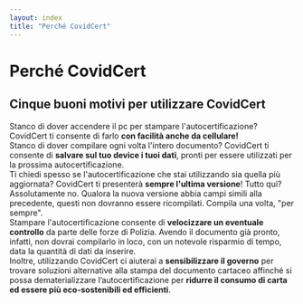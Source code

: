 ```yaml
---
layout: index
title: "Perché CovidCert"
---
```

<div class="px-3 py-3 pt-md-5 pb-md-4 mx-auto text-justify">
  <h1 class="h2 text-center">Perché CovidCert</h1>
  <h2 class="h4 text-center text-muted font-weight-light">Cinque buoni motivi per utilizzare CovidCert</h2>
</div>
<div class="row justify-content-center mt-4">
  <div class="col-10 text-center"><i class="fa fa-mobile text-primary mx-2 fa-3x"></i></div>
</div>
<div class="row justify-content-center">
  <div class="col-10 h5 font-weight-light text-center">Stanco di dover accendere il pc per stampare l'autocertificazione? CovidCert ti consente di farlo <b>con facilità anche da cellulare!</b></div>
</div>


<div class="row justify-content-center mt-4">
  <div class="col-10 text-center"><i class="fa fa-save text-warning mx-2 fa-3x"></i></div>
</div>
<div class="row justify-content-center">
  <div class="col-10 h5 font-weight-light text-center">Stanco di dover compilare ogni volta l'intero documento? CovidCert ti consente di <b>salvare sul tuo device i tuoi dati</b>, pronti per essere utilizzati per la prossima autocertificazione.</div>
</div>


<div class="row justify-content-center mt-4">
  <div class="col-10 text-center"><i class="fa fa-rss text-danger mx-2 fa-3x"></i></div>
</div>
<div class="row justify-content-center">
  <div class="col-10 h5 font-weight-light text-center">Ti chiedi spesso se l'autocertificazione che stai utilizzando sia quella più aggiornata? CovidCert ti presenterà <b>sempre l'ultima versione</b>! Tutto qui? Assolutamente no. Qualora la nuova versione abbia campi simili alla precedente, questi non dovranno essere ricompilati. Compila una volta, "per sempre".</div>
</div>


<div class="row justify-content-center mt-4">
  <div class="col-10 text-center"><i class="fa fa-tachometer text-info mx-2 fa-3x"></i></div>
</div>
<div class="row justify-content-center">
  <div class="col-10 h5 font-weight-light text-center">Stampare l'autocertificazione consente di <b>velocizzare un eventuale controllo</b> da parte delle forze di Polizia. Avendo il documento già pronto, infatti, non dovrai compilarlo in loco, con un notevole risparmio di tempo, data la quantità di dati da inserire.</div>
</div>


<div class="row justify-content-center  mt-4">
  <div class="col-10 text-center"><i class="fa fa-leaf text-success mx-2 fa-3x"></i></div>
</div>
<div class="row justify-content-center">
  <div class="col-10 h5 font-weight-light text-center">Inoltre, utilizzando CovidCert ci aiuterai a <b>sensibilizzare il governo</b> per trovare soluzioni alternative alla stampa del documento cartaceo affinché si possa dematerializzare l’autocertificazione per <b>ridurre il consumo di carta ed essere più eco-sostenibili ed efficienti</b>.</div>
</div>
